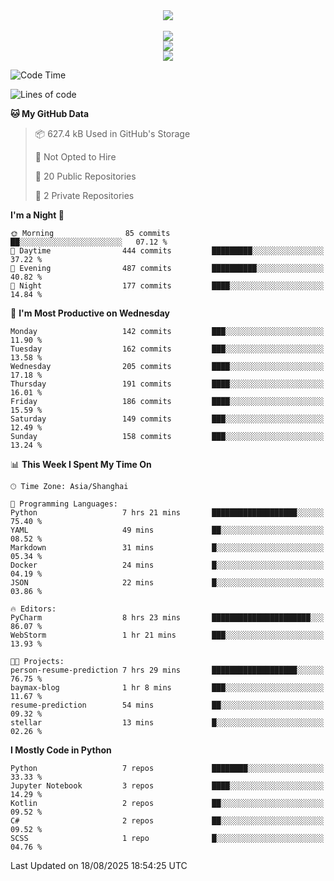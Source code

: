 <div align="center">
  <img src="https://readme-typing-svg.demolab.com?font=Zhi+Mang+Xing&size=40&pause=1000&color=000000&center=true&vCenter=true&lines=Baymax%E5%B0%8F%E6%8C%AF;Hello%20World"/><br/>
  <br/>
  <img src="https://skillicons.dev/icons?i=java,kotlin,python,c,cpp,html,css,javascript" /><br/>
  <img src="https://skillicons.dev/icons?i=spring,vue,pytorch,maven,gradle,mysql,sqlite,linux" /><br/>
  <img src="https://skillicons.dev/icons?i=idea,pycharm,webstorm,androidstudio,vscode,git,vim,md" /><br/>
</div>

<!--START_SECTION:waka-->
![Code Time](http://img.shields.io/badge/Code%20Time-1%2C267%20hrs%2019%20mins-blue)

![Lines of code](https://img.shields.io/badge/From%20Hello%20World%20I%27ve%20Written-6.1%20million%20lines%20of%20code-blue)

**🐱 My GitHub Data** 

> 📦 627.4 kB Used in GitHub's Storage 
 > 
> 🚫 Not Opted to Hire
 > 
> 📜 20 Public Repositories 
 > 
> 🔑 2 Private Repositories 
 > 
**I'm a Night 🦉** 

```text
🌞 Morning                85 commits          ██░░░░░░░░░░░░░░░░░░░░░░░   07.12 % 
🌆 Daytime                444 commits         █████████░░░░░░░░░░░░░░░░   37.22 % 
🌃 Evening                487 commits         ██████████░░░░░░░░░░░░░░░   40.82 % 
🌙 Night                  177 commits         ████░░░░░░░░░░░░░░░░░░░░░   14.84 % 
```
📅 **I'm Most Productive on Wednesday** 

```text
Monday                   142 commits         ███░░░░░░░░░░░░░░░░░░░░░░   11.90 % 
Tuesday                  162 commits         ███░░░░░░░░░░░░░░░░░░░░░░   13.58 % 
Wednesday                205 commits         ████░░░░░░░░░░░░░░░░░░░░░   17.18 % 
Thursday                 191 commits         ████░░░░░░░░░░░░░░░░░░░░░   16.01 % 
Friday                   186 commits         ████░░░░░░░░░░░░░░░░░░░░░   15.59 % 
Saturday                 149 commits         ███░░░░░░░░░░░░░░░░░░░░░░   12.49 % 
Sunday                   158 commits         ███░░░░░░░░░░░░░░░░░░░░░░   13.24 % 
```


📊 **This Week I Spent My Time On** 

```text
🕑︎ Time Zone: Asia/Shanghai

💬 Programming Languages: 
Python                   7 hrs 21 mins       ███████████████████░░░░░░   75.40 % 
YAML                     49 mins             ██░░░░░░░░░░░░░░░░░░░░░░░   08.52 % 
Markdown                 31 mins             █░░░░░░░░░░░░░░░░░░░░░░░░   05.34 % 
Docker                   24 mins             █░░░░░░░░░░░░░░░░░░░░░░░░   04.19 % 
JSON                     22 mins             █░░░░░░░░░░░░░░░░░░░░░░░░   03.86 % 

🔥 Editors: 
PyCharm                  8 hrs 23 mins       ██████████████████████░░░   86.07 % 
WebStorm                 1 hr 21 mins        ███░░░░░░░░░░░░░░░░░░░░░░   13.93 % 

🐱‍💻 Projects: 
person-resume-prediction 7 hrs 29 mins       ███████████████████░░░░░░   76.75 % 
baymax-blog              1 hr 8 mins         ███░░░░░░░░░░░░░░░░░░░░░░   11.67 % 
resume-prediction        54 mins             ██░░░░░░░░░░░░░░░░░░░░░░░   09.32 % 
stellar                  13 mins             █░░░░░░░░░░░░░░░░░░░░░░░░   02.26 % 
```

**I Mostly Code in Python** 

```text
Python                   7 repos             ████████░░░░░░░░░░░░░░░░░   33.33 % 
Jupyter Notebook         3 repos             ████░░░░░░░░░░░░░░░░░░░░░   14.29 % 
Kotlin                   2 repos             ██░░░░░░░░░░░░░░░░░░░░░░░   09.52 % 
C#                       2 repos             ██░░░░░░░░░░░░░░░░░░░░░░░   09.52 % 
SCSS                     1 repo              █░░░░░░░░░░░░░░░░░░░░░░░░   04.76 % 
```




 Last Updated on 18/08/2025 18:54:25 UTC
<!--END_SECTION:waka-->





